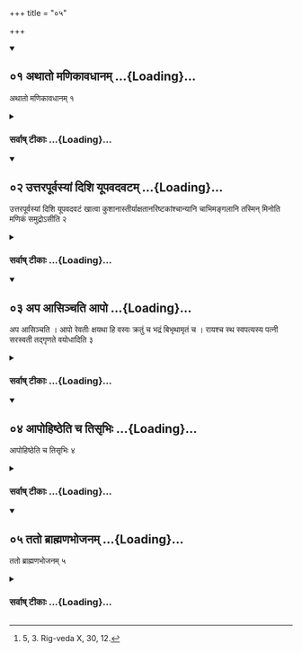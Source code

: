 +++
title = "०५"

+++
<div class="js_include" includetitle="true" newlevelforh1="2" unfilled url="/vedAH_yajuH/vAjasaneyam/sUtram/pAraskara-gRhyam/vishvAsa-prastutiH/3/05/01_athAto_maNikAvadhAnam.md">
<details open><summary><h2>०१ अथातो मणिकावधानम् ...{Loading}...</h2></summary>

अथातो मणिकावधानम् १
</details>
</div>
<div class="js_include collapsed" newlevelforh1="3" title="सर्वाष् टीकाः" unfilled url="/vedAH_yajuH/vAjasaneyam/sUtram/pAraskara-gRhyam/sarvASh-TIkAH/3/05/01_athAto_maNikAvadhAnam.md">
<details><summary><h3>सर्वाष् टीकाः ...{Loading}...</h3></summary>

1. Now (follows) the putting up of the water-barrel.

</details>
</div>
<div class="js_include" includetitle="true" newlevelforh1="2" unfilled url="/vedAH_yajuH/vAjasaneyam/sUtram/pAraskara-gRhyam/vishvAsa-prastutiH/3/05/02_uttarapUrvasyAM_dishi_yUpavadavaTam.md">
<details open><summary><h2>०२ उत्तरपूर्वस्यां दिशि यूपवदवटम् ...{Loading}...</h2></summary>

उत्तरपूर्वस्यां दिशि यूपवदवटं खात्वा कुशानास्तीर्याक्षतानरिष्टकांश्चान्यानि चाभिमङ्गलानि तस्मिन् मिनोति मणिकं समुद्रोऽसीति २
</details>
</div>
<div class="js_include collapsed" newlevelforh1="3" title="सर्वाष् टीकाः" unfilled url="/vedAH_yajuH/vAjasaneyam/sUtram/pAraskara-gRhyam/sarvASh-TIkAH/3/05/02_uttarapUrvasyAM_dishi_yUpavadavaTam.md">
<details><summary><h3>सर्वाष् टीकाः ...{Loading}...</h3></summary>

2. To the north-east he digs a pit like (the pit for) a sacrificial post, strews into it Kuśa grass, fried grains, fruits of the soap-tree, and other auspicious things, and therein he establishes the water-barrel with (the words), 'The sea art thou.'

</details>
</div>
<div class="js_include" includetitle="true" newlevelforh1="2" unfilled url="/vedAH_yajuH/vAjasaneyam/sUtram/pAraskara-gRhyam/vishvAsa-prastutiH/3/05/03_apa_Asinchati_Apo.md">
<details open><summary><h2>०३ अप आसिञ्चति आपो ...{Loading}...</h2></summary>

अप आसिञ्चति । आपो रेवतीः क्षयथा हि वस्वः क्रतुं च भद्रं बिभृथामृतं च । रायश्च स्थ स्वपत्यस्य पत्नी सरस्वती तद्गृणते वयोधादिति ३
</details>
</div>
<div class="js_include collapsed" newlevelforh1="3" title="सर्वाष् टीकाः" unfilled url="/vedAH_yajuH/vAjasaneyam/sUtram/pAraskara-gRhyam/sarvASh-TIkAH/3/05/03_apa_Asinchati_Apo.md">
<details><summary><h3>सर्वाष् टीकाः ...{Loading}...</h3></summary>

3 [^1] . He pours water into it with (the verse), 'Ye waters, rich in wealth, ye possess goods. Ye bring us good insight and immortality. Ye are the rulers over wealth and blessed offspring. May Sarasvatī give strength to him who praises her!' - 


[^1]:  5, 3. Rig-veda X, 30, 12.


</details>
</div>
<div class="js_include" includetitle="true" newlevelforh1="2" unfilled url="/vedAH_yajuH/vAjasaneyam/sUtram/pAraskara-gRhyam/vishvAsa-prastutiH/3/05/04_ApohiShTheti_cha_tisRbhiH.md">
<details open><summary><h2>०४ आपोहिष्ठेति च तिसृभिः ...{Loading}...</h2></summary>

आपोहिष्ठेति च तिसृभिः ४
</details>
</div>
<div class="js_include collapsed" newlevelforh1="3" title="सर्वाष् टीकाः" unfilled url="/vedAH_yajuH/vAjasaneyam/sUtram/pAraskara-gRhyam/sarvASh-TIkAH/3/05/04_ApohiShTheti_cha_tisRbhiH.md">
<details><summary><h3>सर्वाष् टीकाः ...{Loading}...</h3></summary>

4. And with the three (verses), 'O waters, ye are' (Vāj. Saṃhitā XI, 50 seqq.).

</details>
</div>
<div class="js_include" includetitle="true" newlevelforh1="2" unfilled url="/vedAH_yajuH/vAjasaneyam/sUtram/pAraskara-gRhyam/vishvAsa-prastutiH/3/05/05_tato_brAhmaNabhojanam.md">
<details open><summary><h2>०५ ततो ब्राह्मणभोजनम् ...{Loading}...</h2></summary>

ततो ब्राह्मणभोजनम् ५
</details>
</div>
<div class="js_include collapsed" newlevelforh1="3" title="सर्वाष् टीकाः" unfilled url="/vedAH_yajuH/vAjasaneyam/sUtram/pAraskara-gRhyam/sarvASh-TIkAH/3/05/05_tato_brAhmaNabhojanam.md">
<details><summary><h3>सर्वाष् टीकाः ...{Loading}...</h3></summary>

5. Then (follows) feeding of the Brāhmaṇas.

</details>
</div>